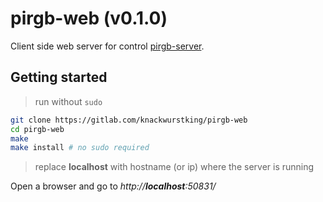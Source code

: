 # pirgb-web (v0.1.0)

Client side web server for control [pirgb-server](http://gitlab.com/knackwurstking/pirgb-server).

## Getting started

> run without `sudo`

```bash
git clone https://gitlab.com/knackwurstking/pirgb-web
cd pirgb-web
make
make install # no sudo required
```

> replace **localhost** with hostname (or ip) where the server is running

Open a browser and go to _http://**localhost**:50831/_
